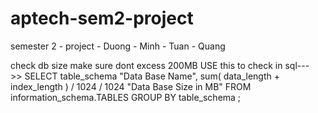 # aptech-sem2-project
semester 2 - project - Duong - Minh - Tuan - Quang


check db size make sure dont excess 200MB
USE this to check in sql--->> SELECT table_schema "Data Base Name",
sum( data_length + index_length ) / 1024 / 1024 "Data Base Size in MB"
FROM information_schema.TABLES GROUP BY table_schema ;
